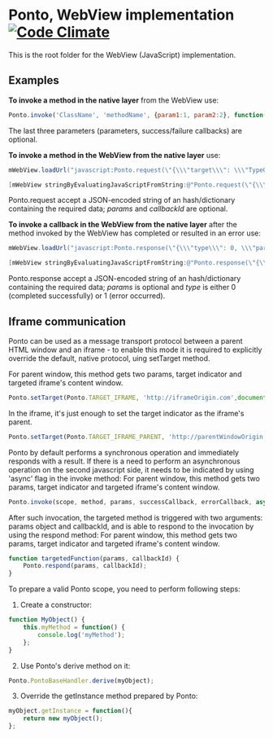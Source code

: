 Ponto, WebView implementation [![Code Climate](https://codeclimate.com/github/Wikia/ponto.png)](https://codeclimate.com/github/Wikia/ponto)
=============================

This is the root folder for the WebView (JavaScript) implementation.


Examples
--------

**To invoke a method in the native layer** from the WebView use:

```javascript
Ponto.invoke('ClassName', 'methodName', {param1:1, param2:2}, function(d){/*completed*/}, function(e){/*error*/});
```

The last three parameters (parameters, success/failure callbacks) are optional.

**To invoke a method in the WebView from the native layer**  use:

```java
mWebView.loadUrl("javascript:Ponto.request(\"{\\\"target\\\": \\\"TypeOrModuleName\\\", \\\"method\\\": \\\"methodName\\\", \\\"params\\\":{\\\"a\\\":1}, \\\"callbackId\\\": \\\"callbackId\\\"}\")");
```

```objective-c
[mWebView stringByEvaluatingJavaScriptFromString:@"Ponto.request(\"{\\\"target\\\": \\\"TypeOrModuleName\\\", \\\"method\\\": \\\"methodName\\\", \\\"params\\\":{\\\"a\\\":1}, \\\"callbackId\\\": \\\"callbackId\\\"}\";"];
```

Ponto.request accept a JSON-encoded string of an hash/dictionary containing the required data; *params* and *callbackId* are optional.

**To invoke a callback in the WebView from the native layer** after the method invoked by the WebView has completed or resulted in an error use:

```java
mWebView.loadUrl("javascript:Ponto.response(\"{\\\"type\\\": 0, \\\"params\\\":{\\\"a\\\":1}, \\\"callbackId\\\": \\\"callbackId\\\"}\");");
```

```objective-c
[mWebView stringByEvaluatingJavaScriptFromString:@"Ponto.response(\"{\\\"type\\\": 0, \\\"params\\\":{\\\"a\\\":1}, \\\"callbackId\\\": \\\"callbackId\\\"}\");"];
```

Ponto.response accept a JSON-encoded string of an hash/dictionary containing the required data; *params* is optional and *type* is either 0 (completed successfully) or 1 (error occurred).

Iframe communication
--------
Ponto can be used as a message transport protocol between a parent HTML window and an iframe - to enable this mode it is required to explicitly override the default, native protocol, uing setTarget method.

For parent window, this method gets two params, target indicator and targeted iframe's content window.
```javascript
Ponto.setTarget(Ponto.TARGET_IFRAME, 'http://iframeOrigin.com',document.querySelector('iframe').contentWindow);
```
In the iframe, it's just enough to set the target indicator as the iframe's parent.
```javascript
Ponto.setTarget(Ponto.TARGET_IFRAME_PARENT, 'http://parentWindowOrigin.com');
```

Ponto by default performs a synchronous operation and immediately responds with a result. If there is a need to perform an asynchronous operation on the second javascript side, it needs to be indicated by using 'async' flag in the invoke method:
For parent window, this method gets two params, target indicator and targeted iframe's content window.
```javascript
Ponto.invoke(scope, method, params, successCallback, errorCallback, async);
```

After such invocation, the targeted method is triggered with two arguments: params object and callbackId, and is able to respond to the invocation by using the respond method:
For parent window, this method gets two params, target indicator and targeted iframe's content window.
```javascript
function targetedFunction(params, callbackId) {
	Ponto.respond(params, callbackId);
}
```

To prepare a valid Ponto scope, you need to perform following steps:

1. Create a constructor:
```javascript
function MyObject() {
	this.myMethod = function() {
		console.log('myMethod');
	};
}
```

2. Use Ponto's derive method on it:
```javascript
Ponto.PontoBaseHandler.derive(myObject);
```

3. Override the getInstance method prepared by Ponto:
```javascript
myObject.getInstance = function(){
	return new myObject();
};
```